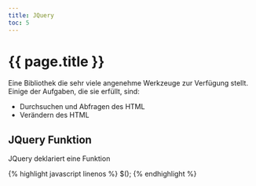 ```yaml
---
title: JQuery
toc: 5
---
```

# {{ page.title }}

Eine Bibliothek die sehr viele angenehme Werkzeuge zur Verfügung stellt. Einige der
Aufgaben, die sie erfüllt, sind:

* Durchsuchen und Abfragen des HTML
* Verändern des HTML

## JQuery Funktion

JQuery deklariert eine Funktion

{% highlight javascript linenos %}
$();
{% endhighlight %}

